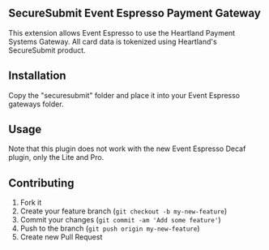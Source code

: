 ## SecureSubmit Event Espresso Payment Gateway

This extension allows Event Espresso to use the Heartland Payment Systems Gateway. All card data is tokenized using Heartland's SecureSubmit product.

## Installation

Copy the "securesubmit" folder and place it into your Event Espresso gateways folder.

## Usage
Note that this plugin does not work with the new Event Espresso Decaf plugin, only the Lite and Pro.

## Contributing

1. Fork it
2. Create your feature branch (`git checkout -b my-new-feature`)
3. Commit your changes (`git commit -am 'Add some feature'`)
4. Push to the branch (`git push origin my-new-feature`)
5. Create new Pull Request